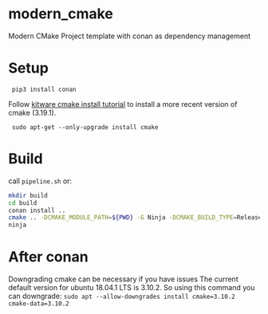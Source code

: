 # modern_cmake
Modern CMake Project template with conan as dependency management

# Setup

     pip3 install conan

Follow [kitware cmake install tutorial](https://apt.kitware.com/) to install a more recent version of cmake (3.19.1).

     sudo apt-get --only-upgrade install cmake

# Build
call `pipeline.sh` or:
```bash
mkdir build
cd build
conan install ..
cmake .. -DCMAKE_MODULE_PATH=${PWD} -G Ninja -DCMAKE_BUILD_TYPE=Release
ninja
```

# After conan
Downgrading cmake can be necessary if you have issues
The current default version for ubuntu 18.04.1 LTS is 3.10.2.
So using this command you can downgrade:
```sudo apt --allow-downgrades install cmake=3.10.2 cmake-data=3.10.2```
